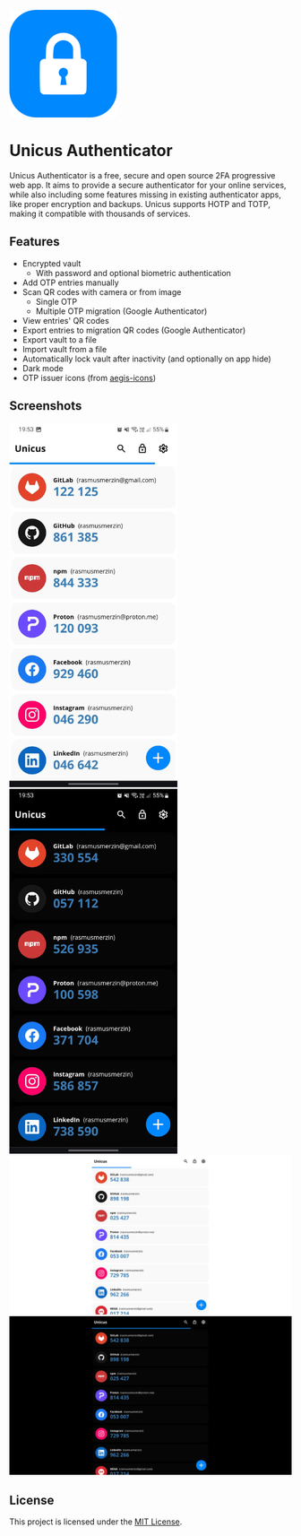 ![Icon](./public/icon192.png)

# Unicus Authenticator

Unicus Authenticator is a free, secure and open source 2FA progressive web app.
It aims to provide a secure authenticator for your online services, while also
including some features missing in existing authenticator apps, like proper
encryption and backups. Unicus supports HOTP and TOTP, making it compatible with
thousands of services.

## Features

- Encrypted vault
  - With password and optional biometric authentication
- Add OTP entries manually
- Scan QR codes with camera or from image
  - Single OTP
  - Multiple OTP migration (Google Authenticator)
- View entries' QR codes
- Export entries to migration QR codes (Google Authenticator)
- Export vault to a file
- Import vault from a file
- Automatically lock vault after inactivity (and optionally on app hide)
- Dark mode
- OTP issuer icons (from [aegis-icons](https://aegis-icons.github.io))

## Screenshots

<div>
  <img alt="Screenshot Mobile Light" src="./public/screenshots/unicus-mobile-light.webp" width="300"/>
  <img alt="Screenshot Mobile Dark" src="./public/screenshots/unicus-mobile-dark.webp" width="300"/>
</div>
<div>
  <img alt="Screenshot Desktop Light" src="./public/screenshots/unicus-wide-light.webp"/>
  <img alt="Screenshot Desktop Dark" src="./public/screenshots/unicus-wide-dark.webp"/>
</div>

## License

This project is licensed under the [MIT License](./LICENSE).
